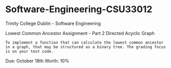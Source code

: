 # Software-Engineering-CSU33012
Trinity College Dublin - Software Engineering

Lowest Common Ancestor Assignment - Part 2 Directed Acyclic Graph

	To implement a function that can calculate the lowest common ancestor in a graph, that may be structured as a binary tree. The grading focus is on your test code.

Due: October 18th
Worth: 10%
